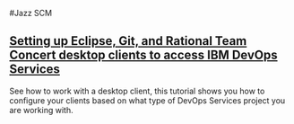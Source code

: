 #Jazz SCM


## <Tutorial> [Setting up Eclipse, Git, and Rational Team Concert desktop clients to access IBM DevOps Services](/tutorials/clients)
See how to work with a desktop client, this tutorial shows you how to configure your clients based on what type of DevOps Services project you are working with. 